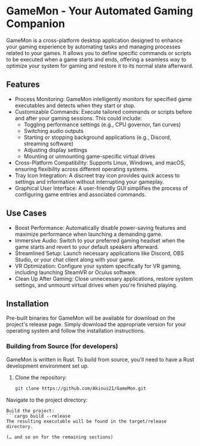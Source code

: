 # GameMon - Your Automated Gaming Companion

GameMon is a cross-platform desktop application designed to enhance your gaming experience by automating tasks and managing processes related to your games.  It allows you to define specific commands or scripts to be executed when a game starts and ends, offering a seamless way to optimize your system for gaming and restore it to its normal state afterward.

## Features

* Process Monitoring: GameMon intelligently monitors for specified game executables and detects when they start or stop.
* Customizable Commands: Execute tailored commands or scripts before and after your gaming sessions. This could include:
    * Toggling performance settings (e.g., CPU governor, fan curves)
    * Switching audio outputs
    * Starting or stopping background applications (e.g., Discord, streaming software)
    * Adjusting display settings
    * Mounting or unmounting game-specific virtual drives
* Cross-Platform Compatibility: Supports Linux, Windows, and macOS, ensuring flexibility across different operating systems.
* Tray Icon Integration: A discreet tray icon provides quick access to settings and information without interrupting your gameplay.
* Graphical User Interface: A user-friendly GUI simplifies the process of configuring game entries and associated commands.

## Use Cases

* Boost Performance: Automatically disable power-saving features and maximize performance when launching a demanding game.
* Immersive Audio: Switch to your preferred gaming headset when the game starts and revert to your default speakers afterward.
* Streamlined Setup: Launch necessary applications like Discord, OBS Studio, or your chat client along with your game.
* VR Optimization: Configure your system specifically for VR gaming, including launching SteamVR or Oculus software.
* Clean Up After Gaming: Close unnecessary applications, restore system settings, and unmount virtual drives when you're finished playing.

## Installation

Pre-built binaries for GameMon will be available for download on the project's release page. Simply download the appropriate version for your operating system and follow the installation instructions.

### Building from Source (for developers)

GameMon is written in Rust. To build from source, you'll need to have a Rust development environment set up.

1. Clone the repository:
   ```bash
   git clone https://github.com/Akinus21/GameMon.git
Navigate to the project directory:
   ```cd gamemon
Build the project:
   ```cargo build --release
The resulting executable will be found in the target/release directory.

(… and so on for the remaining sections)
